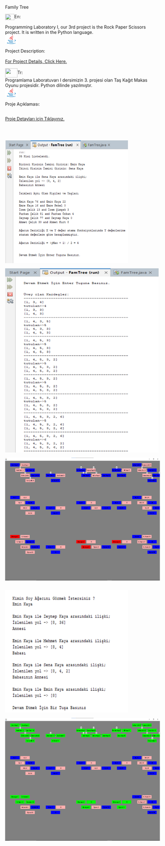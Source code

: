 Family Tree<br>

<img align="center" src="https://www.svgrepo.com/show/365950/usa.svg"  height="20" width="30" />En:</a><br>

Programming Laboratory I, our 3rd project is the Rock Paper Scissors project.
It is written in the Python language.<br>
<img align="center" src="https://raw.githubusercontent.com/devicons/devicon/master/icons/java/java-original.svg"  height="30" width="40" /></a><br>

Project Description:<br>
<br>
[For Project Details, Click Here.](https://github.com/betulbodurrr/FamilyTree/blob/main/Project_3.pdf)



<img align="center" src="https://www.svgrepo.com/show/237418/turkey.svg"  height="30" width="40" />Tr:</a><br>
Programlama Laboratuvarı I dersimizin 3. projesi olan Taş Kağıt Makas Oyunu projesidir.
Python dilinde yazılmıştır.<br>
<img align="center" src="https://raw.githubusercontent.com/devicons/devicon/master/icons/java/java-original.svg"  height="30" width="40" /></a><br>

Proje Açıklaması:<br>
<br>

[Proje Detayları için Tıklayınız.](https://github.com/betulbodurrr/FamilyTree/blob/main/Project_3.pdf)


<br><br>

<img align="center" src="https://github.com/betulbodurrr/FamilyTree/blob/main/resim_2024-01-30_230747696.png"  height="400" width="400" /></a><br><br>
<img align="center" src="https://github.com/betulbodurrr/FamilyTree/blob/main/resim_2024-01-30_230839074.png"  height="600" width="500" /></a><br><br>
<img align="center" src="https://github.com/betulbodurrr/FamilyTree/blob/main/resim_2024-01-30_231232813.png"  height="400" width="800" /></a><br><br>

<img align="center" src="https://github.com/betulbodurrr/FamilyTree/blob/main/resim_2024-01-30_231310054.png"  height="400" width="400" /></a><br><br>
<img align="center" src="https://github.com/betulbodurrr/FamilyTree/blob/main/resim_2024-01-30_231330309.png"  height="400" width="800" /></a><br><br>
